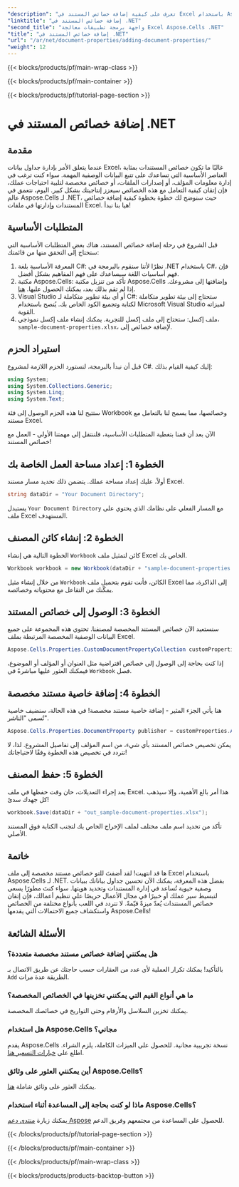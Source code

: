 ```yaml
---
"description": "تعرف على كيفية إضافة خصائص المستند في Excel باستخدام Aspose.Cells for .NET باستخدام هذا الدليل التفصيلي خطوة بخطوة."
"linktitle": "إضافة خصائص المستند في .NET"
"second_title": "واجهة برمجة تطبيقات معالجة Excel Aspose.Cells .NET"
"title": "إضافة خصائص المستند في .NET"
"url": "/ar/net/document-properties/adding-document-properties/"
"weight": 12
---
```


{{< blocks/products/pf/main-wrap-class >}}

{{< blocks/products/pf/main-container >}}

{{< blocks/products/pf/tutorial-page-section >}}

# إضافة خصائص المستند في .NET

## مقدمة
عندما يتعلق الأمر بإدارة جداول بيانات Excel، غالبًا ما تكون خصائص المستندات بمثابة العناصر الأساسية التي تساعدك على تتبع البيانات الوصفية المهمة. سواء كنت ترغب في إدارة معلومات المؤلف، أو إصدارات الملفات، أو خصائص مخصصة لتلبية احتياجات عملك، فإن إتقان كيفية التعامل مع هذه الخصائص سيعزز إنتاجيتك بشكل كبير. اليوم، نتعمق في عالم Aspose.Cells لـ .NET، حيث سنوضح لك خطوة بخطوة كيفية إضافة خصائص المستندات وإدارتها في ملفات Excel. هيا بنا نبدأ!
## المتطلبات الأساسية
قبل الشروع في رحلة إضافة خصائص المستند، هناك بعض المتطلبات الأساسية التي ستحتاج إلى التحقق منها من قائمتك:
1. المعرفة الأساسية بلغة C#: نظرًا لأننا سنقوم بالبرمجة في .NET باستخدام C#، فإن فهم أساسيات اللغة سيساعدك على فهم المفاهيم بشكل أفضل.
2. مكتبة Aspose.Cells: تأكد من تنزيل مكتبة Aspose.Cells وإضافتها إلى مشروعك. إذا لم تقم بذلك بعد، يمكنك الحصول عليها. [هنا](https://releases.aspose.com/cells/net/).
3. Visual Studio أو أي بيئة تطوير متكاملة لـ C#: ستحتاج إلى بيئة تطوير متكاملة لكتابة وتجميع الكود الخاص بك. يُنصح باستخدام Microsoft Visual Studio لميزاته القوية.
4. ملف إكسل: ستحتاج إلى ملف إكسل للتجربة. يمكنك إنشاء ملف إكسل نموذجي، `sample-document-properties.xlsx`، لإضافة خصائص إلى.
## استيراد الحزم
قبل أن نبدأ بالبرمجة، لنستورد الحزم اللازمة لمشروع C#. إليك كيفية القيام بذلك:
```csharp
using System;
using System.Collections.Generic;
using System.Linq;
using System.Text;
```
ستتيح لنا هذه الحزم الوصول إلى فئة Workbook وخصائصها، مما يسمح لنا بالتعامل مع مستند Excel.

الآن بعد أن قمنا بتغطية المتطلبات الأساسية، فلننتقل إلى مهمتنا الأولى - العمل مع خصائص المستند!
## الخطوة 1: إعداد مساحة العمل الخاصة بك
أولاً، عليك إعداد مساحة عملك. يتضمن ذلك تحديد مسار مستند Excel.
```csharp
string dataDir = "Your Document Directory";
```
يستبدل `Your Document Directory` مع المسار الفعلي على نظامك الذي يحتوي على ملف Excel المستهدف.
## الخطوة 2: إنشاء كائن المصنف
الخطوة التالية هي إنشاء `Workbook` كائن لتمثيل ملف Excel الخاص بك.
```csharp
Workbook workbook = new Workbook(dataDir + "sample-document-properties.xlsx");
```
من خلال إنشاء مثيل `Workbook` الكائن، فأنت تقوم بتحميل ملف Excel إلى الذاكرة، مما يمكّنك من التفاعل مع محتوياته وخصائصه.
## الخطوة 3: الوصول إلى خصائص المستند
سنستعيد الآن خصائص المستند المخصصة لمصنفنا. تحتوي هذه المجموعة على جميع البيانات الوصفية المخصصة المرتبطة بملف Excel.
```csharp
Aspose.Cells.Properties.CustomDocumentPropertyCollection customProperties = workbook.Worksheets.CustomDocumentProperties;
```
إذا كنت بحاجة إلى الوصول إلى خصائص افتراضية مثل العنوان أو المؤلف أو الموضوع، فيمكنك العثور عليها مباشرةً في `Workbook` فصل.
## الخطوة 4: إضافة خاصية مستند مخصصة
هنا يأتي الجزء المثير - إضافة خاصية مستند مخصصة! في هذه الحالة، سنضيف خاصية تُسمى "الناشر".
```csharp
Aspose.Cells.Properties.DocumentProperty publisher = customProperties.Add("Publisher", "Aspose");
```
يمكن تخصيص خصائص المستند بأي شيء، من اسم المؤلف إلى تفاصيل المشروع. لذا، لا تتردد في تخصيص هذه الخطوة وفقًا لاحتياجاتك!
## الخطوة 5: حفظ المصنف
بعد إجراء التعديلات، حان وقت حفظها في ملف Excel. هذا أمر بالغ الأهمية، وإلا سيذهب كل جهدك سدىً!
```csharp
workbook.Save(dataDir + "out_sample-document-properties.xlsx");
```
تأكد من تحديد اسم ملف مختلف لملف الإخراج الخاص بك لتجنب الكتابة فوق المستند الأصلي.

## خاتمة
ها قد انتهيت! لقد أضفتَ للتو خصائص مستند مخصصة إلى ملف Excel باستخدام Aspose.Cells لـ .NET. بفضل هذه المعرفة، يمكنك الآن تحسين جداول بياناتك ببيانات وصفية حيوية تُساعد في إدارة المستندات وتحديد هويتها. سواء كنتَ مطورًا يسعى لتبسيط سير عملك أو خبيرًا في مجال الأعمال حريصًا على تنظيم أعمالك، فإن إتقان خصائص المستندات يُعدّ ميزةً قيّمةً. 
لا تتردد في اللعب بأنواع مختلفة من الخصائص واستكشاف جميع الاحتمالات التي يقدمها Aspose.Cells!
## الأسئلة الشائعة
### هل يمكنني إضافة خصائص مستند مخصصة متعددة؟
بالتأكيد! يمكنك تكرار العملية لأي عدد من العقارات حسب حاجتك عن طريق الاتصال بـ `Add` الطريقة عدة مرات.
### ما هي أنواع القيم التي يمكنني تخزينها في الخصائص المخصصة؟
يمكنك تخزين السلاسل والأرقام وحتى التواريخ في خصائصك المخصصة.
### هل استخدام Aspose.Cells مجاني؟
يقدم Aspose.Cells نسخة تجريبية مجانية. للحصول على الميزات الكاملة، يلزم الشراء. اطلع على [خيارات التسعير هنا](https://purchase.aspose.com/buy).
### أين يمكنني العثور على وثائق Aspose.Cells؟
يمكنك العثور على وثائق شاملة [هنا](https://reference.aspose.com/cells/net/).
### ماذا لو كنت بحاجة إلى المساعدة أثناء استخدام Aspose.Cells؟
يمكنك زيارة [منتدى دعم Aspose](https://forum.aspose.com/c/cells/9) للحصول على المساعدة من مجتمعهم وفريق الدعم.

{{< /blocks/products/pf/tutorial-page-section >}}

{{< /blocks/products/pf/main-container >}}

{{< /blocks/products/pf/main-wrap-class >}}

{{< blocks/products/products-backtop-button >}}
